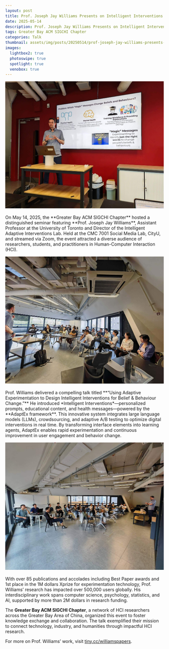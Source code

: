 ```yaml
---
layout: post
title: Prof. Joseph Jay Williams Presents on Intelligent Interventions for Behavior Change 
date: 2025-05-14
description: Prof. Joseph Jay Williams Presents on Intelligent Interventions for Behavior Change
tags: Greater Bay ACM SIGCHI Chapter
categories: Talk
thumbnail: assets/img/posts/20250514/prof-joseph-jay-williams-presents-on-intelligent-interventions-for-behavior-change.jpg
images:
  lightbox2: true
  photoswipe: true
  spotlight: true
  venobox: true
---
```


<div class="post_img">
  <img src="/assets/img/posts/20250514/prof-joseph-jay-williams-presents-on-intelligent-interventions-for-behavior-change.jpg" alt="" width="1000"/>
</div>
<br />
On May 14, 2025, the **Greater Bay ACM SIGCHI Chapter** hosted a distinguished seminar featuring **Prof. Joseph Jay Williams**, Assistant Professor at the University of Toronto and Director of the Intelligent Adaptive Interventions Lab. Held at the CMC 7001 Social Media Lab, CityU, and streamed via Zoom, the event attracted a diverse audience of researchers, students, and practitioners in Human-Computer Interaction (HCI). 
<p> </p>
<div class="post_img">
  <img src="/assets/img/posts/20250514/WeChatImage_20250514154222.jpg" alt="" width="800"/>
</div>
<br />
Prof. Williams delivered a compelling talk titled **“Using Adaptive Experimentation to Design Intelligent Interventions for Belief & Behaviour Change.”** He introduced *Intelligent Interventions*—personalized prompts, educational content, and health messages—powered by the **AdaptEx framework**. This innovative system integrates large language models (LLMs), crowdsourcing, and adaptive A/B testing to optimize digital interventions in real time. By transforming interface elements into learning agents, AdaptEx enables rapid experimentation and continuous improvement in user engagement and behavior change. <br />
<p> </p>
<div class="post_img">
  <img src="/assets/img/posts/20250514/WeChatImage_20250514151409.jpg" alt="" width="800"/>
</div>
<br />
With over 85 publications and accolades including Best Paper awards and 1st place in the 1M dollars Xprize for experimentation technology, Prof. Williams’ research has impacted over 500,000 users globally. His interdisciplinary work spans computer science, psychology, statistics, and AI, supported by more than 2M dollars in research funding.

The **Greater Bay ACM SIGCHI Chapter**, a network of HCI researchers across the Greater Bay Area of China, organized this event to foster knowledge exchange and collaboration. The talk exemplified their mission to connect technology, industry, and humanities through impactful HCI research.

For more on Prof. Williams’ work, visit [tiny.cc/williamspapers](tiny.cc/williamspapers).
